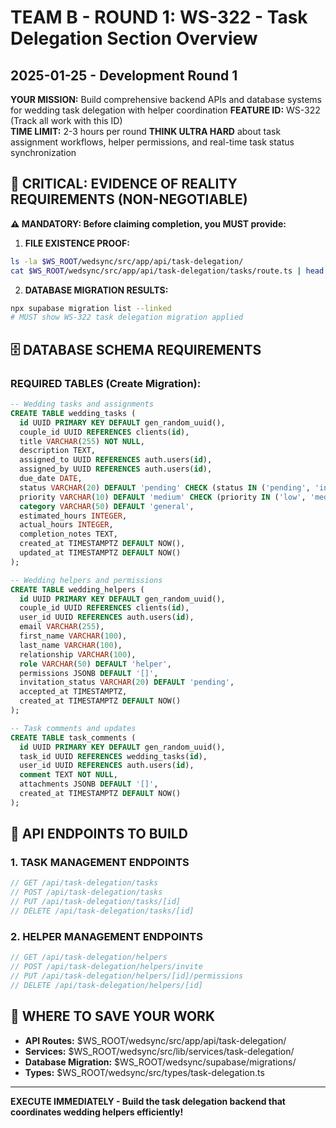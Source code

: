 # TEAM B - ROUND 1: WS-322 - Task Delegation Section Overview
## 2025-01-25 - Development Round 1

**YOUR MISSION:** Build comprehensive backend APIs and database systems for wedding task delegation with helper coordination
**FEATURE ID:** WS-322 (Track all work with this ID)  
**TIME LIMIT:** 2-3 hours per round
**THINK ULTRA HARD** about task assignment workflows, helper permissions, and real-time task status synchronization

## 🚨 CRITICAL: EVIDENCE OF REALITY REQUIREMENTS (NON-NEGOTIABLE)

**⚠️ MANDATORY: Before claiming completion, you MUST provide:**

1. **FILE EXISTENCE PROOF:**
```bash
ls -la $WS_ROOT/wedsync/src/app/api/task-delegation/
cat $WS_ROOT/wedsync/src/app/api/task-delegation/tasks/route.ts | head -20
```

2. **DATABASE MIGRATION RESULTS:**
```bash
npx supabase migration list --linked
# MUST show WS-322 task delegation migration applied
```

## 🗄️ DATABASE SCHEMA REQUIREMENTS

### REQUIRED TABLES (Create Migration):
```sql
-- Wedding tasks and assignments
CREATE TABLE wedding_tasks (
  id UUID PRIMARY KEY DEFAULT gen_random_uuid(),
  couple_id UUID REFERENCES clients(id),
  title VARCHAR(255) NOT NULL,
  description TEXT,
  assigned_to UUID REFERENCES auth.users(id),
  assigned_by UUID REFERENCES auth.users(id),
  due_date DATE,
  status VARCHAR(20) DEFAULT 'pending' CHECK (status IN ('pending', 'in_progress', 'completed', 'overdue', 'cancelled')),
  priority VARCHAR(10) DEFAULT 'medium' CHECK (priority IN ('low', 'medium', 'high', 'urgent')),
  category VARCHAR(50) DEFAULT 'general',
  estimated_hours INTEGER,
  actual_hours INTEGER,
  completion_notes TEXT,
  created_at TIMESTAMPTZ DEFAULT NOW(),
  updated_at TIMESTAMPTZ DEFAULT NOW()
);

-- Wedding helpers and permissions
CREATE TABLE wedding_helpers (
  id UUID PRIMARY KEY DEFAULT gen_random_uuid(),
  couple_id UUID REFERENCES clients(id),
  user_id UUID REFERENCES auth.users(id),
  email VARCHAR(255),
  first_name VARCHAR(100),
  last_name VARCHAR(100),
  relationship VARCHAR(100),
  role VARCHAR(50) DEFAULT 'helper',
  permissions JSONB DEFAULT '[]',
  invitation_status VARCHAR(20) DEFAULT 'pending',
  accepted_at TIMESTAMPTZ,
  created_at TIMESTAMPTZ DEFAULT NOW()
);

-- Task comments and updates
CREATE TABLE task_comments (
  id UUID PRIMARY KEY DEFAULT gen_random_uuid(),
  task_id UUID REFERENCES wedding_tasks(id),
  user_id UUID REFERENCES auth.users(id),
  comment TEXT NOT NULL,
  attachments JSONB DEFAULT '[]',
  created_at TIMESTAMPTZ DEFAULT NOW()
);
```

## 🚀 API ENDPOINTS TO BUILD

### 1. TASK MANAGEMENT ENDPOINTS
```typescript
// GET /api/task-delegation/tasks
// POST /api/task-delegation/tasks
// PUT /api/task-delegation/tasks/[id]
// DELETE /api/task-delegation/tasks/[id]
```

### 2. HELPER MANAGEMENT ENDPOINTS
```typescript
// GET /api/task-delegation/helpers
// POST /api/task-delegation/helpers/invite
// PUT /api/task-delegation/helpers/[id]/permissions
// DELETE /api/task-delegation/helpers/[id]
```

## 💾 WHERE TO SAVE YOUR WORK
- **API Routes:** $WS_ROOT/wedsync/src/app/api/task-delegation/
- **Services:** $WS_ROOT/wedsync/src/lib/services/task-delegation/
- **Database Migration:** $WS_ROOT/wedsync/supabase/migrations/
- **Types:** $WS_ROOT/wedsync/src/types/task-delegation.ts

---

**EXECUTE IMMEDIATELY - Build the task delegation backend that coordinates wedding helpers efficiently!**
